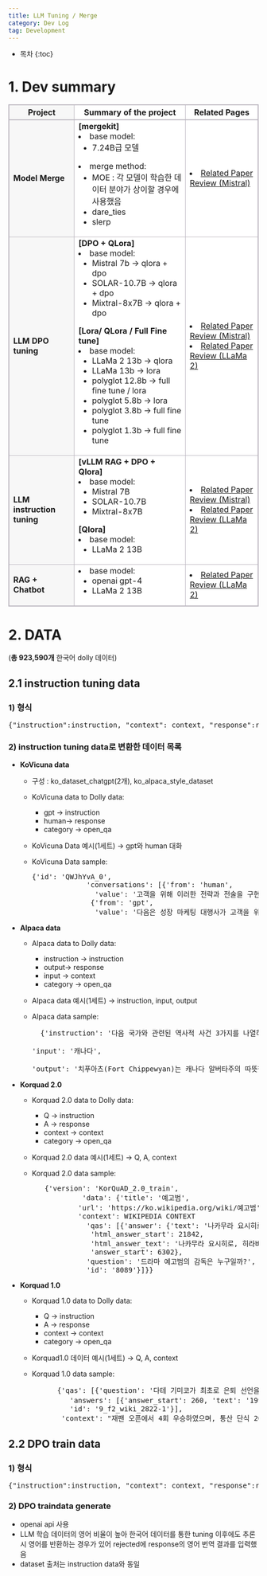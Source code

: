```yaml
---
title: LLM Tuning / Merge
category: Dev Log
tag: Development
---
```








* 목차
{:toc}











# 1\. Dev summary

<html>
  <head>
    <style type="text/css">
      .line{border-bottom: 1px solid #BDB8C1;}
      .line2{border-bottom: 2px solid #BDB8C1;}
      .line3{border-bottom: 1px solid #BDB8C1; background-color: #F7F7F7;}
      .line4{border-bottom: 2px solid #BDB8C1; background-color: #F7F7F7;}
      table, th, td {
         border:1px solid #BDB8C1;
         background-color: #FFFFFF;
       }
    </style>
   </head>
   <body>
     <table style="border-collapse:collapse">
       <tr>
         <th class="line4" bgcolor="#F8F7F9">Project</th>
         <th class="line2">Summary of the project</th><th class="line2">Related Pages</th>
       <tr>
         <td class="line3"><strong>Model Merge</strong></td>
         <td class="line">
           <strong>[mergekit]</strong>
           <li>base model:
             <ul>
               <li>7.24B급 모델</li>
             </ul>
           </li>
           <li>merge method:
             <ul>
               <li>MOE : 각 모델이 학습한 데이터 분야가 상이할 경우에 사용했음</li>
               <li>dare_ties</li>
               <li>slerp</li>
             </ul>
           </li>
         </td>
         <td class="line">
           <li><a href="https://finddme.github.io/natural%20language%20processing/2023/12/04/Mistral/">Related Paper Review (Mistral)</a></li>
         </td>
       </tr>
       <tr>
         <td class="line3"><strong>LLM DPO tuning</strong></td>
         <td class="line">
           <strong>[DPO + QLora]</strong>
           <li>base model:
             <ul>
               <li>Mistral 7b → qlora + dpo</li>
               <li>SOLAR-10.7B → qlora + dpo</li>
               <li>Mixtral-8x7B → qlora + dpo</li>
             </ul>
           </li>
           <strong>[Lora/ QLora / Full Fine tune]</strong>
           <li>base model:
             <ul>
               <li>LLaMa 2 13b → qlora</li>
               <li>LLaMa 13b → lora</li>
               <li>polyglot 12.8b → full fine tune / lora</li>
               <li>polyglot 5.8b → lora</li>
               <li>polyglot 3.8b → full fine tune</li>
               <li>polyglot 1.3b → full fine tune</li>
             </ul>
           </li>
         </td>
         <td class="line">
           <li><a href="https://finddme.github.io/natural%20language%20processing/2023/12/04/Mistral/">Related Paper Review (Mistral)</a></li>
<!--            <li><a href="https://github.com/finddme/LLM-Tuning/tree/main/DPO_QLora">DPO + QLora Tune Code</a></li>
           <li><a href="https://github.com/finddme/LLM-Tuning/tree/main/Full_Fine-Tune">Full Fine Tune Code</a></li>
           <li><a href="https://github.com/finddme/LLM-Tuning/tree/main/Lora_QLora">Lora/QLora instruction Tune Code</a></li> -->
           <li><a href="https://finddme.github.io/natural%20language%20processing/2023/10/10/LLMA2/">Related Paper Review (LLaMa 2)</a></li>
<!--            <li><a href="https://github.com/finddme/RAG/blob/main/make_instruction_Data_from_pdf.ipynb">Make Instruction Data from PDF Code</a></li> -->
<!--            <li><a href="https://finddme.github.io/development/2023/03/31/LLM_instruction_tuning/">Dev Log(data collenction + result)</a></li> -->
         </td>
       </tr>
       <tr>
         <td class="line3"><strong>LLM instruction tuning</strong></td>
         <td class="line">
           <strong>[vLLM RAG + DPO + Qlora]</strong>
           <li>base model:
             <ul>
               <li>Mistral 7B</li>
               <li>SOLAR-10.7B</li>
               <li>Mixtral-8x7B</li>
             </ul>
           </li>
           <strong>[Qlora]</strong>
           <li>base model:
             <ul>
               <li>LLaMa 2 13B</li>
             </ul>
           </li>
         </td>
         <td class="line">
           <li><a href="https://finddme.github.io/natural%20language%20processing/2023/12/04/Mistral/">Related Paper Review (Mistral)</a></li>
           <li><a href="https://finddme.github.io/natural%20language%20processing/2023/10/10/LLMA2/">Related Paper Review (LLaMa 2)</a></li>
<!--            <li><a href="https://github.com/finddme/LLM-Tuning/tree/main/DPO_QLora">DPO + QLora Tune Code</a></li>
           <li><a href="https://github.com/finddme/LLM-Tuning/tree/main/Lora_QLora">Lora/QLora instruction Tune Code</a></li>
           <li><a href="https://github.com/finddme/RAG">RAG with langchain Code</a></li> -->
         </td>
       </tr>
       <tr>
         <td class="line3"><strong>RAG + Chatbot</strong></td>
         <td class="line">
           <li>base model:
             <ul>
               <li>openai gpt-4</li>
               <li>LLaMa 2 13B</li>
             </ul>
           </li>
         </td>
         <td class="line">
           <li><a href="https://finddme.github.io/natural%20language%20processing/2023/10/10/LLMA2/">Related Paper Review (LLaMa 2)</a></li>
<!--            <li><a href="https://github.com/finddme/RAG">RAG with langchain Code</a></li> -->
         </td>
       </tr>
   </table>
 </body>
</html>


# 2. DATA

(**총 923,590개** 한국어 dolly 데이터)

## 2.1 instruction tuning data

### 1) 형식

<pre>
{"instruction":instruction, "context": context, "response":response, "category": category}
</pre>

### 2) instruction tuning data로 변환한 데이터 목록

- **KoVicuna data**
    - 구성 : ko_dataset_chatgpt(2개), ko_alpaca_style_dataset
    - KoVicuna data to Dolly data:
      - gpt → instruction
      - human→ response
      - category → open_qa
      
    - KoVicuna Data 예시(1세트) → gpt와 human 대화
    - KoVicuna Data sample:
      <pre>
      {'id': 'QWJhYvA_0',
                   'conversations': [{'from': 'human',
                     'value': '고객을 위해 이러한 전략과 전술을 구현하는 성장 마케팅 대행사와 관련하여 Jeff Walker의 제품 출시 공식의 주요 아이디어를 글머리 기호로 요약하세요...'},
                    {'from': 'gpt',
                     'value': '다음은 성장 마케팅 대행사가 고객을 위해 적용할 수 있는 제프 워커의 제품 출시 공식의 주요 아이디어입니다:\r\n\r\n1. 타겟 고객과 그들의 니즈를 파악합니다: 제품이나 서비스의 이상적인 고객을 파악하고 이들에게 공감을 불러일으킬 수 있는 메시지를 작성합니다.\r\n2. 사전 출시: 입소문을 만들고, 사용 후기 및 사례 연구를 수집하고, 소셜 미디어를 사용하여 인지도를 높여 출시에 대한 기대감과 흥미를 조성합니다.\r\n3. 출시: 잘 짜여진 출시 시퀀스를 사용하여 판매와 전환을 극대화하세요. 여기에는 보너스 제공, 희소성 창출, 마감일을 사용하여 긴박감을 조성하는 것이 포함될 수 있습니다.\r\n4. 출시 후: 고객과 후속 조치를 취하고, 피드백을 수집하고, 지속적으로 가치를 제공하여 고객의 참여와 충성도를 유지하세요.\r\n5. 제품군을 만듭니다: 초기 제품이 성공하면 동일한 고객의 다른 요구 사항을 해결하는 추가 제품 또는 서비스를 만들어 제품을 확장합니다.\r\n6. 지속적인 최적화: 출시 프로세스와 제품군을 지속적으로 모니터링하고 최적화하여 결과를 개선합니다.\r\n7. 커뮤니티 구축: 출시 프로세스를 사용하여 제품에 대한 열정이 있고 널리 알리는 데 도움을 줄 수 있는 고객 커뮤니티를 구축하세요.\r\n8. 자동화를 활용하세요: 기술 및 자동화를 사용하여 출시 프로세스를 간소화하고 효율성을 개선하세요.'}, ...
      </pre>



      
- **Alpaca data**

  - Alpaca data to Dolly data:
    - instruction → instruction
    - output→ response
    - input → context
    - category → open_qa
    
  - Alpaca data 예시(1세트) → instruction, input, output
  - Alpaca data sample:
    <pre>
      {'instruction': '다음 국가와 관련된 역사적 사건 3가지를 나열하십시오.',
      <br>'input': '캐나다',
      <br>'output': '치푸아츠(Fort Chippewyan)는 캐나다 알버타주의 따뜻한 해안에 위치한 미국 원주민 지역에 근접한 유일한 유럽인 거주지입니다. 캐나다 프랑스 식민지로 건설되었으며, 나스강을 따라 서부 지역으로 확장된 유일한 유럽인 거주지입니다. 1778 년 새로 지어진 건물에 현재는 휴게소가 있습니다. 시티오브 에드먼튼에서 선퍼드 언덕스를 향해 북쪽으로 4.5시간 떨어진 곳에 있습니다.'}
    </pre>
                

- **Korquad 2.0**
  - Korquad 2.0 data to Dolly data:
    - Q → instruction
    - A → response
    - context → context
    - category → open_qa
    
  - Korquad 2.0 data 예시(1세트) → Q, A, context
  - Korquad 2.0 data sample:
    <pre>
       {'version': 'KorQuAD_2.0_train',
                'data': {'title': '예고범',
               'url': 'https://ko.wikipedia.org/wiki/예고범',
               'context': WIKIPEDIA CONTEXT
                 'qas': [{'answer': {'text': '나카무라 요시히로, 히라바야시 카츠토시, 사와다 메구미',
                  'html_answer_start': 21842,
                  'html_answer_text': '나카무라 요시히로, 히라바야시 카츠토시, 사와다 메구미',
                  'answer_start': 6302},
                 'question': '드라마 예고범의 감독은 누구일까?',
                 'id': '8089'}]}}
    </pre>
      
- **Korquad 1.0**
  
  - Korquad 1.0 data to Dolly data:
    - Q → instruction
    - A → response
    - context → context
    - category → open_qa
    
  - Korquad1.0 데이터  예시(1세트) → Q, A, context
  - Korquad 1.0 data sample:
    <pre>
          {'qas': [{'question': '다테 기미코가 최초로 은퇴 선언을 한게 언제지',
             'answers': [{'answer_start': 260, 'text': '1996년 9월 24일'}],
             'id': '9_f2_wiki_2822-1'}],
           'context': "재팬 오픈에서 4회 우승하였으며, 통산 단식 200승 이상을 거두었다. 1994년 생애 최초로 세계 랭킹 10위권에 진입하였다. 1992년에는 WTA로부터 '올해 가장 많은 향상을 보여준 선수상'(Most Improved Player Of The Year)을 수여받았으며, 일본 남자 패션 협회(Japan Men's Fashion Association)는 그녀를 '가장 패셔너블한 선수'(Most Fashionable)로 칭했다. 생애 두 번째 올림픽 참가 직후인 1996년 9월 24일 최초로 은퇴를 선언하였다. 이후 12년만인 2008년 4월에 예상치 못한 복귀 선언을 하고 투어에 되돌아왔다. 2008년 6월 15일 도쿄 아리아케 인터내셔널 여자 오픈에서 복귀 후 첫 우승을 기록했으며, 2009년 9월 27일에는 한국에서 열린 한솔 코리아 오픈 대회에서 우승하면서 복귀 후 첫 WTA 투어급 대회 우승을 기록했다. 한숨 좀 작작 쉬어!"}
    </pre>


## 2.2 DPO train data

### 1) 형식

<pre>
{"instruction":instruction, "context": context, "response":response, "category": category, "rejected", rejected}
</pre>

### 2) DPO traindata generate
  - openai api 사용
  - LLM 학습 데이터의 영어 비율이 높아 한국어 데이터를 통한 tuning 이후에도 추론 시 영어를 반환하는 경우가 있어 rejected에 response의 영어 번역 결과를 입력했음
  - dataset 출처는 instruction data와 동일


